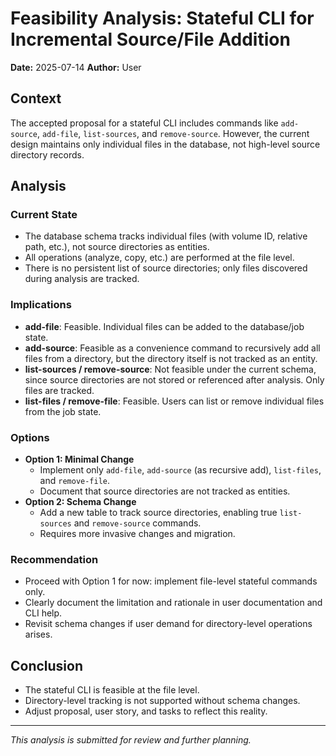 # Feasibility Analysis: Stateful CLI for Incremental Source/File Addition

**Date:** 2025-07-14
**Author:** User

## Context
The accepted proposal for a stateful CLI includes commands like `add-source`, `add-file`, `list-sources`, and `remove-source`. However, the current design maintains only individual files in the database, not high-level source directory records.

## Analysis

### Current State
- The database schema tracks individual files (with volume ID, relative path, etc.), not source directories as entities.
- All operations (analyze, copy, etc.) are performed at the file level.
- There is no persistent list of source directories; only files discovered during analysis are tracked.

### Implications
- **add-file**: Feasible. Individual files can be added to the database/job state.
- **add-source**: Feasible as a convenience command to recursively add all files from a directory, but the directory itself is not tracked as an entity.
- **list-sources / remove-source**: Not feasible under the current schema, since source directories are not stored or referenced after analysis. Only files are tracked.
- **list-files / remove-file**: Feasible. Users can list or remove individual files from the job state.

### Options
- **Option 1: Minimal Change**
  - Implement only `add-file`, `add-source` (as recursive add), `list-files`, and `remove-file`.
  - Document that source directories are not tracked as entities.
- **Option 2: Schema Change**
  - Add a new table to track source directories, enabling true `list-sources` and `remove-source` commands.
  - Requires more invasive changes and migration.

### Recommendation
- Proceed with Option 1 for now: implement file-level stateful commands only.
- Clearly document the limitation and rationale in user documentation and CLI help.
- Revisit schema changes if user demand for directory-level operations arises.

## Conclusion
- The stateful CLI is feasible at the file level.
- Directory-level tracking is not supported without schema changes.
- Adjust proposal, user story, and tasks to reflect this reality.

---

_This analysis is submitted for review and further planning._

